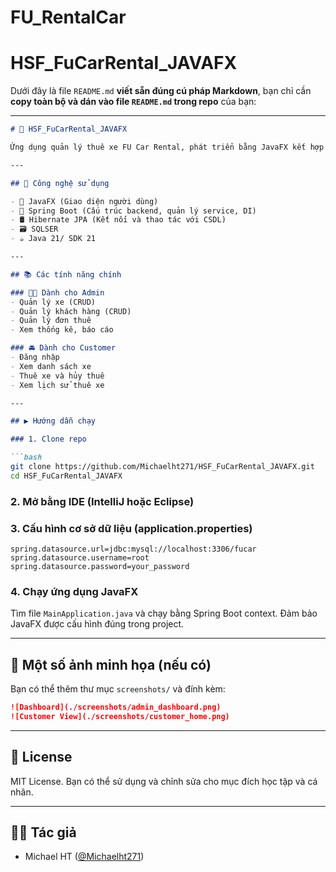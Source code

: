 # FU_RentalCar
# HSF_FuCarRental_JAVAFX
Dưới đây là file `README.md` **viết sẵn đúng cú pháp Markdown**, bạn chỉ cần **copy toàn bộ và dán vào file `README.md` trong repo** của bạn:

---

```markdown
# 🚗 HSF_FuCarRental_JAVAFX

Ứng dụng quản lý thuê xe FU Car Rental, phát triển bằng JavaFX kết hợp với Spring Boot và Hibernate. Dự án chuyển đổi từ giao diện web (Thymeleaf) sang giao diện desktop hiện đại với JavaFX.

---

## 🧰 Công nghệ sử dụng

- 🔧 JavaFX (Giao diện người dùng)
- 🌱 Spring Boot (Cấu trúc backend, quản lý service, DI)
- 🛢 Hibernate JPA (Kết nối và thao tác với CSDL)
- 🗃 SQLSER 
- ☕ Java 21/ SDK 21

---

## 📚 Các tính năng chính

### 🧑‍💼 Dành cho Admin
- Quản lý xe (CRUD)
- Quản lý khách hàng (CRUD)
- Quản lý đơn thuê
- Xem thống kê, báo cáo

### 🚘 Dành cho Customer
- Đăng nhập
- Xem danh sách xe
- Thuê xe và hủy thuê
- Xem lịch sử thuê xe

---

## ▶️ Hướng dẫn chạy

### 1. Clone repo

```bash
git clone https://github.com/Michaelht271/HSF_FuCarRental_JAVAFX.git
cd HSF_FuCarRental_JAVAFX
````

### 2. Mở bằng IDE (IntelliJ hoặc Eclipse)

### 3. Cấu hình cơ sở dữ liệu (application.properties)

```properties
spring.datasource.url=jdbc:mysql://localhost:3306/fucar
spring.datasource.username=root
spring.datasource.password=your_password
```

### 4. Chạy ứng dụng JavaFX

Tìm file `MainApplication.java` và chạy bằng Spring Boot context. Đảm bảo JavaFX được cấu hình đúng trong project.

---

## 🧪 Một số ảnh minh họa (nếu có)

Bạn có thể thêm thư mục `screenshots/` và đính kèm:

```markdown
![Dashboard](./screenshots/admin_dashboard.png)
![Customer View](./screenshots/customer_home.png)
```

---

## 📜 License

MIT License. Bạn có thể sử dụng và chỉnh sửa cho mục đích học tập và cá nhân.

---

## 👨‍💻 Tác giả

* Michael HT ([@Michaelht271](https://github.com/Michaelht271))

````
